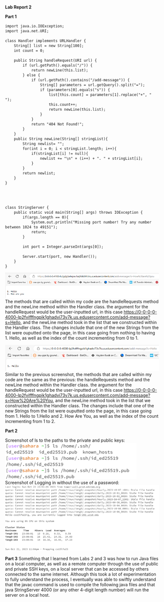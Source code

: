 **Lab Report 2**

**Part 1**
```
import java.io.IOException;
import java.net.URI;

class Handler implements URLHandler {
    String[] list = new String[100];
    int count = 0;

    public String handleRequest(URI url) {
        if (url.getPath().equals("/")) {
            return newLine(this.list);
        } else {
            if (url.getPath().contains("/add-message")) {
                String[] parameters = url.getQuery().split("=");
                if (parameters[0].equals("s")) {
                    list[this.count] = parameters[1].replace("+", " ");
                    this.count++;
                    return newLine(this.list);
                }
            }
            return "404 Not Found!";
        }
    }
    public String newLine(String[] stringList){
        String newlist= "";
        for(int i = 0; i < stringList.length; i++){
            if(stringList[i] != null){
                newlist += "\n" + (i++) + ". " + stringList[i];
            } 
        }
        return newlist;
    }
}




class StringServer {
    public static void main(String[] args) throws IOException {
        if(args.length == 0){
            System.out.println("Missing port number! Try any number between 1024 to 49151");
            return;
        }

        int port = Integer.parseInt(args[0]);

        Server.start(port, new Handler());
    }
}
```
![screen1](/Screenshots/Lab3-1.png)
The methods that are called within my code are the handleRequests method and the newLine method within the Handler class. the argument for the handleRequest would be the user-inputted url, in this case https://0-0-0-0-4000-lp2fvifffngpik1ghadvi73v7k.us.edusercontent.com/add-message?s=Hello, and the newLine method took in the list that we constructed within the Handler class. The changes include that one of the new Strings from the list were ouputted onto the page, in this case going from nothing to having 1. Hello, as well as the index of the count incrementing from 0 to 1. 


![screen2](/Screenshots/Lab3-2.png)
Similar to the previous screenshot, the methods that are called within my code are the same as the previous: the handleRequests method and the newLine method within the Handler class. the argument for the handleRequest would be the user-inputted url, in this case https://0-0-0-0-4000-lp2fvifffngpik1ghadvi73v7k.us.edusercontent.com/add-message?s=How%20Are%20You, and the newLine method took in the list that we constructed within the Handler class. The changes include that one of the new Strings from the list were ouputted onto the page, in this case going from 1. Hello to 1.Hello and 2. How Are You, as well as the index of the count incrementing from 1 to 2. 

**Part 2**

Screenshot of ls to the paths to the private and public keys:
![screen2](Screenshots/Lab3-3.png)
Screenshot of Logging in without the use of a password:
![screen2](Screenshots/Lab3-4.png)

**Part 3**
Something that I learned from Labs 2 and 3 was how to run Java files on a local computer, as well as a remote computer through the use of public and private SSH keys, on a local server that can be accessed by others connected to the same internet. Although this took a lot of experimentation to fully understand the process, I eventually was able to swiftly understand that the javac command is used to compile the following java files and that java StringServer 4000 (or any other 4-digit length number) will run the server on a local host. 
